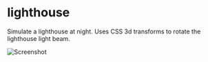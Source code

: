 # lighthouse
Simulate a lighthouse at night. Uses CSS 3d transforms to rotate the lighthouse light beam.  


![Screenshot](https://github.com/wayneparrott/lighthouse/blob/master/sceenshot-animated.png)



